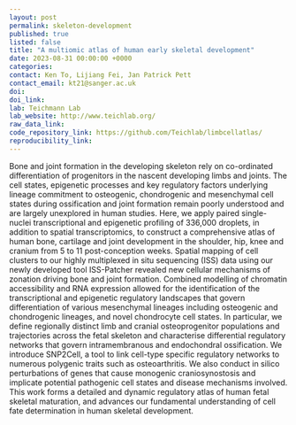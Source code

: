 ```yaml
---
layout: post
permalink: skeleton-development
published: true
listed: false
title: "A multiomic atlas of human early skeletal development"
date: 2023-08-31 00:00:00 +0000
categories:
contact: Ken To, Lijiang Fei, Jan Patrick Pett
contact_email: kt21@sanger.ac.uk
doi:
doi_link:
lab: Teichmann Lab
lab_website: http://www.teichlab.org/
raw_data_link:
code_repository_link: https://github.com/Teichlab/limbcellatlas/
reproducibility_link:
---
```


Bone and joint formation in the developing skeleton rely on co-ordinated differentiation of progenitors in the nascent developing limbs and joints. The cell states, epigenetic processes and key regulatory factors underlying lineage commitment to osteogenic, chondrogenic and mesenchymal cell states during ossification and joint formation remain poorly understood and are largely unexplored in human studies. Here, we apply paired single-nuclei transcriptional and epigenetic profiling of 336,000 droplets, in addition to spatial transcriptomics, to construct a comprehensive atlas of human bone, cartilage and joint development in the shoulder, hip, knee and cranium from 5 to 11 post-conception weeks. Spatial mapping of cell clusters to our highly multiplexed in situ sequencing (ISS) data using our newly developed tool ISS-Patcher revealed new cellular mechanisms of zonation driving bone and joint formation. Combined modelling of chromatin accessibility and RNA expression allowed for the identification of the transcriptional and epigenetic regulatory landscapes that govern differentiation of various mesenchymal lineages including osteogenic and chondrogenic lineages, and novel chondrocyte cell states. In particular, we define regionally distinct limb and cranial osteoprogenitor populations and trajectories across the fetal skeleton and characterise differential regulatory networks that govern intramembranous and endochondral ossification. We introduce SNP2Cell, a tool to link cell-type specific regulatory networks to numerous polygenic traits such as osteoarthritis. We also conduct in silico perturbations of genes that cause monogenic craniosynostosis and implicate potential pathogenic cell states and disease mechanisms involved. This work forms a detailed and dynamic regulatory atlas of human fetal skeletal maturation, and advances our fundamental understanding of cell fate determination in human skeletal development.

